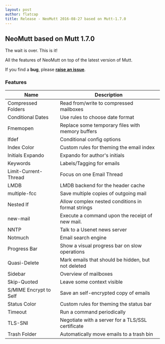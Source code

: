 ```yaml
---
layout: post
author: flatcap
title: Release - NeoMutt 2016-08-27 based on Mutt-1.7.0
---
```


## NeoMutt based on Mutt 1.7.0

The wait is over. This is it!

All the features of NeoMutt on top of the latest version of Mutt.

If you find a **bug**, please **[raise an issue](https://github.com/neomutt/neomutt/issues/new)**.

### Features

| Name                   | Description
| -----------------------|---------------------------------------------------------
| Compressed Folders     | Read from/write to compressed mailboxes
| Conditional Dates      | Use rules to choose date format
| Fmemopen               | Replace some temporary files with memory buffers
| Ifdef                  | Conditional config options
| Index Color            | Custom rules for theming the email index
| Initials Expando       | Expando for author's initials
| Keywords               | Labels/Tagging for emails
| Limit-Current-Thread   | Focus on one Email Thread
| LMDB                   | LMDB backend for the header cache
| multiple-fcc           | Save multiple copies of outgoing mail
| Nested If              | Allow complex nested conditions in format strings
| new-mail               | Execute a command upon the receipt of new mail.
| NNTP                   | Talk to a Usenet news server
| Notmuch                | Email search engine
| Progress Bar           | Show a visual progress bar on slow operations
| Quasi-Delete           | Mark emails that should be hidden, but not deleted
| Sidebar                | Overview of mailboxes
| Skip-Quoted            | Leave some context visible
| S/MIME Encrypt to Self | Save an self-encrypted copy of emails
| Status Color           | Custom rules for theming the status bar
| Timeout                | Run a command periodically
| TLS-SNI                | Negotiate with a server for a TLS/SSL certificate
| Trash Folder           | Automatically move emails to a trash bin

